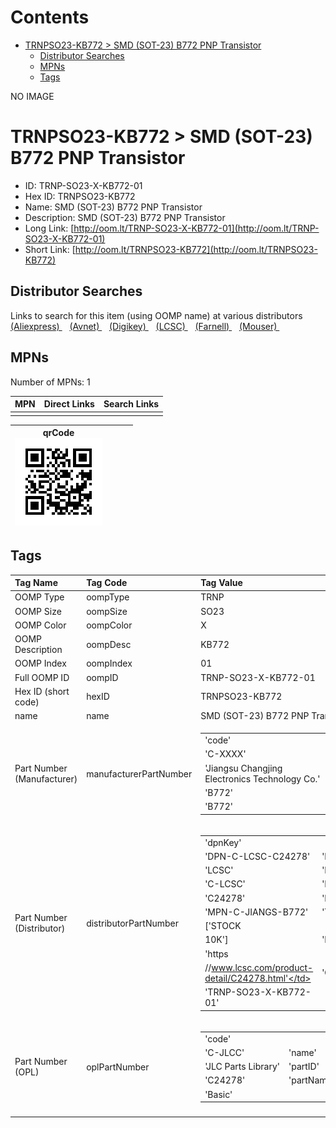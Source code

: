 



Contents
========

* [TRNPSO23-KB772 > SMD (SOT-23) B772 PNP Transistor](#trnpso23-kb772--smd-sot-23-b772-pnp-transistor)
	* [Distributor Searches](#distributor-searches)
	* [MPNs](#mpns)
	* [Tags](#tags)
  
NO IMAGE  
# TRNPSO23-KB772 > SMD (SOT-23) B772 PNP Transistor

- ID: TRNP-SO23-X-KB772-01
- Hex ID: TRNPSO23-KB772
- Name: SMD (SOT-23) B772 PNP Transistor
- Description: SMD (SOT-23) B772 PNP Transistor
- Long Link: [http://oom.lt/TRNP-SO23-X-KB772-01](http://oom.lt/TRNP-SO23-X-KB772-01)
- Short Link: [http://oom.lt/TRNPSO23-KB772](http://oom.lt/TRNPSO23-KB772)

## Distributor Searches
  
Links to search for this item (using OOMP name) at various distributors  
[(Aliexpress) ](https://www.aliexpress.com/wholesale?SearchText=1117SMD+SOT-23+B772+PNP+Transistor)&nbsp;&nbsp;&nbsp;[(Avnet) ](https://www.avnet.com/shop/us/search/SMD+SOT-23+B772+PNP+Transistor)&nbsp;&nbsp;&nbsp;[(Digikey) ](https://www.digikey.co.uk/en/products/result?s=SMD+SOT-23+B772+PNP+Transistor)&nbsp;&nbsp;&nbsp;[(LCSC) ](https://www.lcsc.com/search?q=SMD+SOT-23+B772+PNP+Transistor)&nbsp;&nbsp;&nbsp;[(Farnell) ](https://uk.farnell.com/search?st=SMD+SOT-23+B772+PNP+Transistor)&nbsp;&nbsp;&nbsp;[(Mouser) ](https://www.mouser.com/c/?q=SMD+SOT-23+B772+PNP+Transistor)&nbsp;&nbsp;&nbsp;
## MPNs
  
Number of MPNs: 1  

|MPN|Direct Links|Search Links|
| :--- | :--- | :--- |
||||
  

|qrCode<br>[![](https://raw.githubusercontent.com/oomlout/oomlout_OOMP_parts_V2/main/TRNP/SO23/X/KB772/01/qrCode_140.png)](https://github.com/oomlout/oomlout_OOMP_parts_V2/tree/main/TRNP/SO23/X/KB772/01/qrCode.png)||||
| :---: | :---: | :---: | :---: |

## Tags
  

|Tag Name|Tag Code|Tag Value|
| :--- | :--- | :--- |
|OOMP Type|oompType|TRNP|
|OOMP Size|oompSize|SO23|
|OOMP Color|oompColor|X|
|OOMP Description|oompDesc|KB772|
|OOMP Index|oompIndex|01|
|Full OOMP ID|oompID|TRNP-SO23-X-KB772-01|
|Hex ID (short code)|hexID|TRNPSO23-KB772|
|name|name|SMD (SOT-23) B772 PNP Transistor|
|Part Number (Manufacturer)|manufacturerPartNumber|<table><tr><td>'code'</td></tr><tr><td> 'C-XXXX'</td><td> 'name'</td></tr><tr><td> 'Jiangsu Changjing Electronics Technology Co.'</td><td> 'partID'</td></tr><tr><td> 'B772'</td><td> 'partName'</td></tr><tr><td> 'B772'</td></tr></table>|
|Part Number (Distributor)|distributorPartNumber|<table><tr><td>'dpnKey'</td></tr><tr><td> 'DPN-C-LCSC-C24278'</td><td> 'DISTRIBUTOR'</td></tr><tr><td> 'LCSC'</td><td> 'DISTRCODE'</td></tr><tr><td> 'C-LCSC'</td><td> 'DPN'</td></tr><tr><td> 'C24278'</td><td> 'MPN'</td></tr><tr><td> 'MPN-C-JIANGS-B772'</td><td> 'TAGS'</td></tr><tr><td> ['STOCK</td></tr><tr><td>10K']</td><td> 'LINK'</td></tr><tr><td> 'https</td></tr><tr><td>//www.lcsc.com/product-detail/C24278.html'</td><td> 'OOMPID'</td></tr><tr><td> 'TRNP-SO23-X-KB772-01'</td></tr></table>|
|Part Number (OPL)|oplPartNumber|<table><tr><td>'code'</td></tr><tr><td> 'C-JLCC'</td><td> 'name'</td></tr><tr><td> 'JLC Parts Library'</td><td> 'partID'</td></tr><tr><td> 'C24278'</td><td> 'partName'</td></tr><tr><td> 'Basic'</td></tr></table>|
||||
